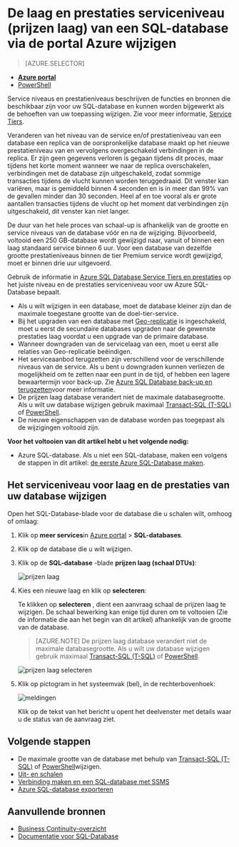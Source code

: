 <properties
    pageTitle="Het serviceniveau voor laag en de prestaties van een Azure SQL-database wijzigen | Microsoft Azure"
    description="Wijzig de servicelaag en prestatieniveau van Azure SQL-database ziet u hoe u de SQL-database geschaald omhoog of omlaag. Het wijzigen van de prijzen laag van een Azure SQL-database."
    services="sql-database"
    documentationCenter=""
    authors="stevestein"
    manager="jhubbard"
    editor=""/>

<tags
    ms.service="sql-database"
    ms.devlang="NA"
    ms.date="10/12/2016"
    ms.author="sstein"
    ms.workload="data-management"
    ms.topic="article"
    ms.tgt_pltfrm="NA"/>


# <a name="change-the-service-tier-and-performance-level-pricing-tier-of-a-sql-database-using-the-azure-portal"></a>De laag en prestaties serviceniveau (prijzen laag) van een SQL-database via de portal Azure wijzigen


> [AZURE.SELECTOR]
- [**Azure portal**](sql-database-scale-up.md)
- [PowerShell](sql-database-scale-up-powershell.md)


Service niveaus en prestatieniveaus beschrijven de functies en bronnen die beschikbaar zijn voor uw SQL-database en kunnen worden bijgewerkt als de behoeften van uw toepassing wijzigen. Zie voor meer informatie, [Service Tiers](sql-database-service-tiers.md).

Veranderen van het niveau van de service en/of prestatieniveau van een database een replica van de oorspronkelijke database maakt op het nieuwe prestatieniveau van en vervolgens overgeschakeld verbindingen in de replica. Er zijn geen gegevens verloren is gegaan tijdens dit proces, maar tijdens het korte moment wanneer we naar de replica overschakelen, verbindingen met de database zijn uitgeschakeld, zodat sommige transacties tijdens de vlucht kunnen worden teruggedraaid. Dit venster kan variëren, maar is gemiddeld binnen 4 seconden en is in meer dan 99% van de gevallen minder dan 30 seconden. Heel af en toe vooral als er grote aantallen transacties tijdens de vlucht op het moment dat verbindingen zijn uitgeschakeld, dit venster kan niet langer.  

De duur van het hele proces van schaal-up is afhankelijk van de grootte en service niveaus van de database vóór en na de wijziging. Bijvoorbeeld, voltooid een 250 GB-database wordt gewijzigd naar, vanuit of binnen een laag standaard service binnen 6 uur. Voor een database van dezelfde grootte prestatieniveaus binnen de tier Premium service wordt gewijzigd, moet er binnen drie uur uitgevoerd.


Gebruik de informatie in [Azure SQL Database Service Tiers en prestaties](sql-database-service-tiers.md) op het juiste niveau en de prestaties serviceniveau voor uw Azure SQL-Database bepaalt.

- Als u wilt wijzigen in een database, moet de database kleiner zijn dan de maximale toegestane grootte van de doel-tier-service. 
- Bij het upgraden van een database met [Geo-replicatie](sql-database-geo-replication-overview.md) is ingeschakeld, moet u eerst de secundaire databases upgraden naar de gewenste prestaties laag voordat u een upgrade van de primaire database.
- Wanneer downgraden van de servicelaag van een, moet u eerst alle relaties van Geo-replicatie beëindigen. 
- Het serviceaanbod terugzetten zijn verschillend voor de verschillende niveaus van de service. Als u bent u downgraden kunnen verliezen de mogelijkheid om te zetten naar een punt in de tijd, of hebben een lagere bewaartermijn voor back-up. Zie [Azure SQL Database back-up en terugzetten](sql-database-business-continuity.md)voor meer informatie.
- De prijzen laag database verandert niet de maximale databasegrootte. Als u wilt uw database wijzigen gebruik maximaal [Transact-SQL (T-SQL)](https://msdn.microsoft.com/library/mt574871.aspx) of [PowerShell](https://msdn.microsoft.com/library/mt619433.aspx).
- De nieuwe eigenschappen van de database worden pas toegepast als de wijzigingen voltooid zijn.



**Voor het voltooien van dit artikel hebt u het volgende nodig:**

- Azure SQL-database. Als u niet een SQL-database, maken een volgens de stappen in dit artikel: [de eerste Azure SQL-Database maken](sql-database-get-started.md).


## <a name="change-the-service-tier-and-performance-level-of-your-database"></a>Het serviceniveau voor laag en de prestaties van uw database wijzigen


Open het SQL-Database-blade voor de database die u schalen wilt, omhoog of omlaag:

1.  Klik op **meer services**in [Azure portal](https://portal.azure.com) > **SQL-databases**.
2.  Klik op de database die u wilt wijzigen.
3.  Klik op de **SQL-database** -blade **prijzen laag (schaal DTUs)**:

    ![prijzen laag][1]

1.  Kies een nieuwe laag en klik op **selecteren**:

    Te klikken op **selecteren** , dient een aanvraag schaal de prijzen laag te wijzigen. De schaal bewerking kan enige tijd duren om te voltooien (Zie de informatie die aan het begin van dit artikel) afhankelijk van de grootte van de database.

    > [AZURE.NOTE] De prijzen laag database verandert niet de maximale databasegrootte. Als u wilt uw database wijzigen gebruik maximaal [Transact-SQL (T-SQL)](https://msdn.microsoft.com/library/mt574871.aspx) of [PowerShell](https://msdn.microsoft.com/library/mt619433.aspx).

    ![prijzen laag selecteren][2]

3.  Klik op pictogram in het systeemvak (bel), in de rechterbovenhoek:

    ![meldingen][3]

    Klik op de tekst van het bericht u opent het deelvenster met details waar u de status van de aanvraag ziet.




## <a name="next-steps"></a>Volgende stappen

- De maximale grootte van de database met behulp van [Transact-SQL (T-SQL)](https://msdn.microsoft.com/library/mt574871.aspx) of [PowerShell](https://msdn.microsoft.com/library/mt619433.aspx)wijzigen.
- [Uit- en schalen](sql-database-elastic-scale-get-started.md)
- [Verbinding maken en een SQL-database met SSMS](sql-database-connect-query-ssms.md)
- [Azure SQL-database exporteren](sql-database-export.md)

## <a name="additional-resources"></a>Aanvullende bronnen

- [Business Continuity-overzicht](sql-database-business-continuity.md)
- [Documentatie voor SQL-Database](https://azure.microsoft.com/documentation/services/sql-database/)


<!--Image references-->
[1]: ./media/sql-database-scale-up/new-tier.png
[2]: ./media/sql-database-scale-up/choose-tier.png
[3]: ./media/sql-database-scale-up/scale-notification.png
[4]: ./media/sql-database-scale-up/new-tier.png
